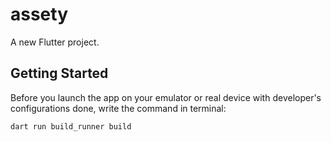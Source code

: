 # assety

A new Flutter project.

## Getting Started

Before you launch the app on your emulator or real device with developer's configurations done, write the command in terminal:

`dart run build_runner build`
